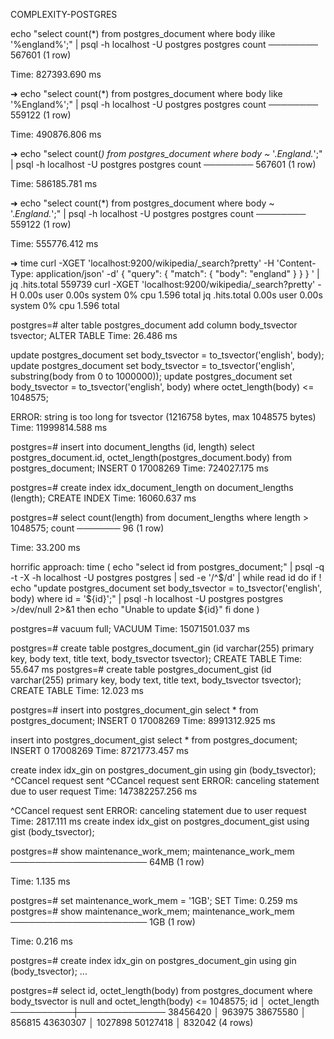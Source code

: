 COMPLEXITY-POSTGRES

echo "select count(*) from postgres_document where body ilike '%england%';" | psql -h localhost -U postgres postgres
 count
────────
 567601
(1 row)

Time: 827393.690 ms

➜ echo "select count(*) from postgres_document where body like '%England%';" | psql -h localhost -U postgres postgres
 count
────────
 559122
(1 row)

Time: 490876.806 ms

➜ echo "select count(*) from postgres_document where body ~* '.*England.*';" | psql -h localhost -U postgres postgres
 count
────────
 567601
(1 row)

Time: 586185.781 ms

➜ echo "select count(*) from postgres_document where body ~ '.*England.*';" | psql -h localhost -U postgres postgres
 count
────────
 559122
(1 row)

Time: 555776.412 ms

➜ time curl -XGET 'localhost:9200/wikipedia/_search?pretty' -H 'Content-Type: application/json' -d'
{
  "query": { "match": { "body": "england" } }
}
' | jq .hits.total
559739
curl -XGET 'localhost:9200/wikipedia/_search?pretty' -H    0.00s user 0.00s system 0% cpu 1.596 total
jq .hits.total  0.00s user 0.00s system 0% cpu 1.596 total

postgres=# alter table postgres_document add column body_tsvector tsvector;
ALTER TABLE
Time: 26.486 ms

update postgres_document set body_tsvector = to_tsvector('english', body);
update postgres_document set body_tsvector = to_tsvector('english', substring(body from 0 to 1000000));
update postgres_document set body_tsvector = to_tsvector('english', body) where octet_length(body) <= 1048575;

ERROR:  string is too long for tsvector (1216758 bytes, max 1048575 bytes)
Time: 11999814.588 ms

postgres=# insert into document_lengths (id, length) select postgres_document.id, octet_length(postgres_document.body) from postgres_document;
INSERT 0 17008269
Time: 724027.175 ms

postgres=# create index idx_document_length on document_lengths (length);
CREATE INDEX
Time: 16060.637 ms

postgres=# select count(length) from document_lengths where length > 1048575;
 count
───────
    96
(1 row)

Time: 33.200 ms

horrific approach:
time (
    echo "select id from postgres_document;" | psql -q -t -X -h localhost -U postgres postgres | sed -e '/^$/d' | while read id
    do
        if ! echo "update postgres_document set body_tsvector = to_tsvector('english', body) where id = '${id}';" | psql -h localhost -U postgres postgres >/dev/null 2>&1
        then
            echo "Unable to update ${id}"
        fi
    done
)

postgres=# vacuum full;
VACUUM
Time: 15071501.037 ms

postgres=# create table postgres_document_gin (id varchar(255) primary key, body text, title text, body_tsvector tsvector);
CREATE TABLE
Time: 55.647 ms
postgres=# create table postgres_document_gist (id varchar(255) primary key, body text, title text, body_tsvector tsvector);
CREATE TABLE
Time: 12.023 ms

postgres=# insert into postgres_document_gin select * from postgres_document;
INSERT 0 17008269
Time: 8991312.925 ms

insert into postgres_document_gist select * from postgres_document;
INSERT 0 17008269
Time: 8721773.457 ms

create index idx_gin on postgres_document_gin using gin (body_tsvector);
^CCancel request sent
^CCancel request sent
ERROR:  canceling statement due to user request
Time: 147382257.256 ms

^CCancel request sent
ERROR:  canceling statement due to user request
Time: 2817.111 ms
create index idx_gist on postgres_document_gist using gist (body_tsvector);

postgres=# show maintenance_work_mem;
 maintenance_work_mem
──────────────────────
 64MB
(1 row)

Time: 1.135 ms

postgres=# set maintenance_work_mem = '1GB';
SET
Time: 0.259 ms
postgres=# show maintenance_work_mem;
 maintenance_work_mem
──────────────────────
 1GB
(1 row)

Time: 0.216 ms

postgres=# create index idx_gin on postgres_document_gin using gin (body_tsvector);
...

postgres=# select id, octet_length(body) from postgres_document where body_tsvector is null and octet_length(body) <= 1048575;
    id    │ octet_length
──────────┼──────────────
 38456420 │       963975
 38675580 │       856815
 43630307 │      1027898
 50127418 │       832042
(4 rows)


